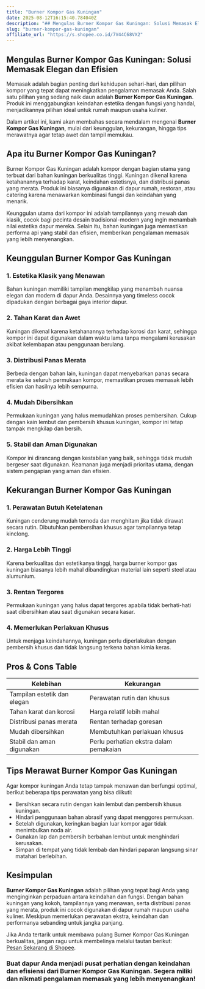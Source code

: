 ```yaml
---
title: "Burner Kompor Gas Kuningan"
date: 2025-08-12T16:15:40.784040Z
description: "## Mengulas Burner Kompor Gas Kuningan: Solusi Memasak Elegan dan Efisien..."
slug: "burner-kompor-gas-kuningan"
affiliate_url: "https://s.shopee.co.id/7V44C68VX2"
---
```

## Mengulas Burner Kompor Gas Kuningan: Solusi Memasak Elegan dan Efisien

Memasak adalah bagian penting dari kehidupan sehari-hari, dan pilihan kompor yang tepat dapat meningkatkan pengalaman memasak Anda. Salah satu pilihan yang sedang naik daun adalah **Burner Kompor Gas Kuningan**. Produk ini menggabungkan keindahan estetika dengan fungsi yang handal, menjadikannya pilihan ideal untuk rumah maupun usaha kuliner.

Dalam artikel ini, kami akan membahas secara mendalam mengenai **Burner Kompor Gas Kuningan**, mulai dari keunggulan, kekurangan, hingga tips merawatnya agar tetap awet dan tampil memukau.

## Apa itu Burner Kompor Gas Kuningan?

Burner Kompor Gas Kuningan adalah kompor dengan bagian utama yang terbuat dari bahan kuningan berkualitas tinggi. Kuningan dikenal karena ketahanannya terhadap karat, keindahan estetisnya, dan distribusi panas yang merata. Produk ini biasanya digunakan di dapur rumah, restoran, atau catering karena menawarkan kombinasi fungsi dan keindahan yang menarik.

Keunggulan utama dari kompor ini adalah tampilannya yang mewah dan klasik, cocok bagi pecinta desain tradisional-modern yang ingin menambah nilai estetika dapur mereka. Selain itu, bahan kuningan juga memastikan performa api yang stabil dan efisien, memberikan pengalaman memasak yang lebih menyenangkan.

## Keunggulan Burner Kompor Gas Kuningan

### 1. Estetika Klasik yang Menawan

Bahan kuningan memiliki tampilan mengkilap yang menambah nuansa elegan dan modern di dapur Anda. Desainnya yang timeless cocok dipadukan dengan berbagai gaya interior dapur.

### 2. Tahan Karat dan Awet

Kuningan dikenal karena ketahanannya terhadap korosi dan karat, sehingga kompor ini dapat digunakan dalam waktu lama tanpa mengalami kerusakan akibat kelembapan atau penggunaan berulang.

### 3. Distribusi Panas Merata

Berbeda dengan bahan lain, kuningan dapat menyebarkan panas secara merata ke seluruh permukaan kompor, memastikan proses memasak lebih efisien dan hasilnya lebih sempurna.

### 4. Mudah Dibersihkan

Permukaan kuningan yang halus memudahkan proses pembersihan. Cukup dengan kain lembut dan pembersih khusus kuningan, kompor ini tetap tampak mengkilap dan bersih.

### 5. Stabil dan Aman Digunakan

Kompor ini dirancang dengan kestabilan yang baik, sehingga tidak mudah bergeser saat digunakan. Keamanan juga menjadi prioritas utama, dengan sistem pengapian yang aman dan efisien.

## Kekurangan Burner Kompor Gas Kuningan

### 1. Perawatan Butuh Ketelatenan

Kuningan cenderung mudah ternoda dan menghitam jika tidak dirawat secara rutin. Dibutuhkan pembersihan khusus agar tampilannya tetap kinclong.

### 2. Harga Lebih Tinggi

Karena berkualitas dan estetikanya tinggi, harga burner kompor gas kuningan biasanya lebih mahal dibandingkan material lain seperti steel atau alumunium.

### 3. Rentan Tergores

Permukaan kuningan yang halus dapat tergores apabila tidak berhati-hati saat dibersihkan atau saat digunakan secara kasar.

### 4. Memerlukan Perlakuan Khusus

Untuk menjaga keindahannya, kuningan perlu diperlakukan dengan pembersih khusus dan tidak langsung terkena bahan kimia keras.

## Pros & Cons Table

| Kelebihan                              | Kekurangan                                |
|----------------------------------------|------------------------------------------|
| Tampilan estetik dan elegan          | Perawatan rutin dan khusus             |
| Tahan karat dan korosi             | Harga relatif lebih mahal           |
| Distribusi panas merata            | Rentan terhadap goresan            |
| Mudah dibersihkan                     | Membutuhkan perlakuan khusus        |
| Stabil dan aman digunakan             | Perlu perhatian ekstra dalam pemakaian |

## Tips Merawat Burner Kompor Gas Kuningan

Agar kompor kuningan Anda tetap tampak menawan dan berfungsi optimal, berikut beberapa tips perawatan yang bisa diikuti:

- Bersihkan secara rutin dengan kain lembut dan pembersih khusus kuningan.
- Hindari penggunaan bahan abrasif yang dapat menggores permukaan.
- Setelah digunakan, keringkan bagian luar kompor agar tidak menimbulkan noda air.
- Gunakan lap dan pembersih berbahan lembut untuk menghindari kerusakan.
- Simpan di tempat yang tidak lembab dan hindari paparan langsung sinar matahari berlebihan.

## Kesimpulan

**Burner Kompor Gas Kuningan** adalah pilihan yang tepat bagi Anda yang menginginkan perpaduan antara keindahan dan fungsi. Dengan bahan kuningan yang kokoh, tampilannya yang menawan, serta distribusi panas yang merata, produk ini cocok digunakan di dapur rumah maupun usaha kuliner. Meskipun memerlukan perawatan ekstra, keindahan dan performanya sebanding untuk jangka panjang.

Jika Anda tertarik untuk membawa pulang Burner Kompor Gas Kuningan berkualitas, jangan ragu untuk membelinya melalui tautan berikut:  
[Pesan Sekarang di Shopee](https://s.shopee.co.id/7V44C68VX2).

### Buat dapur Anda menjadi pusat perhatian dengan keindahan dan efisiensi dari Burner Kompor Gas Kuningan. Segera miliki dan nikmati pengalaman memasak yang lebih menyenangkan!